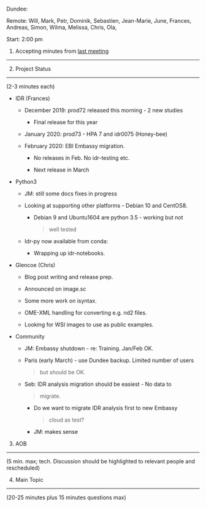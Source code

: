 Dundee:

Remote: Will, Mark, Petr, Dominik, Sebastien, Jean-Marie, June, Frances,
Andreas, Simon, Wilma, Melissa, Chris, Ola,

Start: 2:00 pm

1. Accepting minutes from [<u>last meeting</u>](https://drive.google.com/open?id=1TndXeC3wQSZVEaB5ZGpEAaPRl1QAufSI)
-------------------------------------------------------------------------------------------------------------------

2. Project Status
-----------------

(2-3 minutes each)

-   IDR (Frances)

    -   December 2019: prod72 released this morning - 2 new studies

        -   Final release for this year

    -   January 2020: prod73 - HPA 7 and idr0075 (Honey-bee)

    -   February 2020: EBI Embassy migration.

        -   No releases in Feb. No idr-testing etc.

        -   Next release in March

-   Python3

    -   JM: still some docs fixes in progress

    -   Looking at supporting other platforms - Debian 10 and CentOS8.

        -   Debian 9 and Ubuntu1604 are python 3.5 - working but not
            > well tested

    -   Idr-py now available from conda:

        -   Wrapping up idr-notebooks.

-   Glencoe (Chris)

    -   Blog post writing and release prep.

    -   Announced on image.sc

    -   Some more work on isyntax.

    -   OME-XML handling for converting e.g. nd2 files.

    -   Looking for WSI images to use as public examples.

-   Community

    -   JM: Embassy shutdown - re: Training. Jan/Feb OK.

    -   Paris (early March) - use Dundee backup. Limited number of users
        > but should be OK.

    -   Seb: IDR analysis migration should be easiest - No data to
        > migrate.

        -   Do we want to migrate IDR analysis first to new Embassy
            > cloud as test?

        -   JM: makes sense

3. AOB
------

(5 min. max; tech. Discussion should be highlighted to relevant people
and rescheduled)

4. Main Topic
-------------

(20-25 minutes plus 15 minutes questions max)
